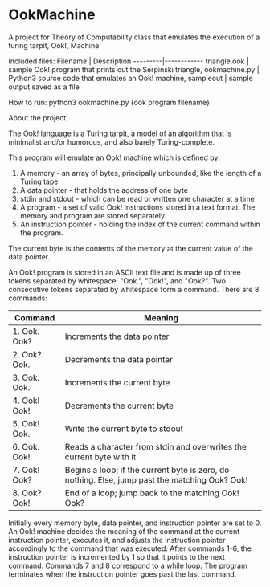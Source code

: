 # OokMachine
A project for Theory of Computability class that emulates the execution of a turing tarpit, Ook!, Machine

Included files: 
Filename | Description 
---------|------------
triangle.ook  |  sample Ook! program that prints out the Serpinski triangle, 
ookmachine.py |  Python3 source code that emulates an Ook! machine,
sampleout | sample output saved as a file

How to run:
python3 ookmachine.py {ook program filename}

About the project:

The Ook! language is a Turing tarpit, a model of an algorithm that is minimalist and/or humorous, and also barely Turing-complete.

This program will emulate an Ook! machine which is defined by:
1. A memory - an array of bytes, principally unbounded, like the length of a Turing tape
2. A data pointer - that holds the address of one byte
3. stdin and stdout - which can be read or written one character at a time
4. A program - a set of valid Ook! instructions stored in a text format. The memory and program are stored separately.
5. An instruction pointer - holding the index of the current command within the program.

The current byte is the contents of the memory at the current value of the data pointer.

An Ook! program is stored in an ASCII text file and is made up of three tokens separated by whitespace: "Ook.", "Ook!", and "Ook?". Two consecutive tokens separated by whitespace form a command. There are 8 commands:

Command       | Meaning      
--------------|--------------
|1. Ook. Ook?   |     Increments the data pointer |
|2. Ook? Ook.   |     Decrements the data pointer |
|3. Ook. Ook.   |     Increments the current byte |
|4. Ook! Ook!   |     Decrements the current byte |
|5. Ook! Ook.   |     Write the current byte to stdout |
|6. Ook. Ook!   |     Reads a character from stdin and overwrites the current byte with it |
|7. Ook! Ook?   |     Begins a loop; if the current byte is zero, do nothing. Else, jump past the matching Ook? Ook! |
|8. Ook? Ook!   |     End of a loop; jump back to the matching Ook! Ook? |

Initially every memory byte, data pointer, and instruction pointer are set to 0. An Ook! machine decides the meaning of the command at the current instruction pointer, executes it, and adjusts the instruction pointer accordingly to the command that was executed. After commands 1-6, the instruction pointer is incremented by 1 so that it points to the next command. Commands 7 and 8 correspond to a while loop. The program terminates when the instruction pointer goes past the last command.
